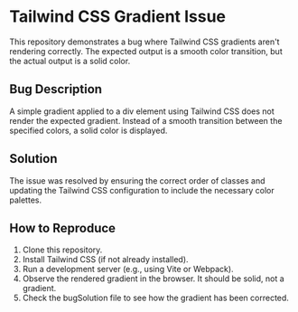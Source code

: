 # Tailwind CSS Gradient Issue

This repository demonstrates a bug where Tailwind CSS gradients aren't rendering correctly.  The expected output is a smooth color transition, but the actual output is a solid color.

## Bug Description

A simple gradient applied to a div element using Tailwind CSS does not render the expected gradient.  Instead of a smooth transition between the specified colors, a solid color is displayed.

## Solution

The issue was resolved by ensuring the correct order of classes and updating the Tailwind CSS configuration to include the necessary color palettes.

## How to Reproduce

1. Clone this repository.
2. Install Tailwind CSS (if not already installed).
3. Run a development server (e.g., using Vite or Webpack). 
4. Observe the rendered gradient in the browser.  It should be solid, not a gradient.
5. Check the bugSolution file to see how the gradient has been corrected. 
